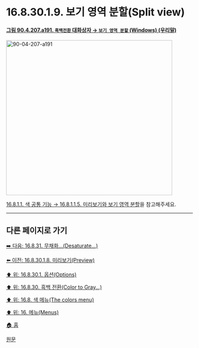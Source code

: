 # 16.8.30.1.9. 보기 영역 분할(Split view)

<a id="90-04-207-a191"></a>

#### [그림 90.4.207.a191. `흑백전환` 대화상자 → `보기 영역 분할` (Windows) (우리말)](./90-04-0207-color_to_gray.md#90-04-207-a191)
<img width="448" height="419" alt="90-04-207-a191" src="https://github.com/user-attachments/assets/a4a76a74-105d-45b1-a6a6-ae3d5c1e05df" />

[16.8.1.1. 색 공통 기능 → 16.8.1.1.5. 미리보기와 보기 영역 분할](./16-08-01-01-05-preview_n_split_view.md)을 참고해주세요.

***

## 다른 페이지로 가기

[➡️ 다음: 16.8.31. 무채화…(Desaturate…)](./16-08-31-desaturate.md)

[⬅️ 이전: 16.8.30.1.8. 미리보기(Preview)](./16-08-30-01-08-preview.md)

[⬆️ 위: 16.8.30.1. 옵션(Options)](./16-08-30-01-00-options.md)

[⬆️ 위: 16.8.30. 흑백 전환(Color to Gray…)](./16-08-30-00-color-to-gray.md)

[⬆️ 위: 16.8. 색 메뉴(The colors menu)](./16-08-00-the-colors-menu.md)

[⬆️ 위: 16. 메뉴(Menus)](./16-00-menus.md)

[🏠 홈](./00-home.md)

[원문](https://docs.gimp.org/2.10/ko/gimp-filter-c2g.html#idm32592)